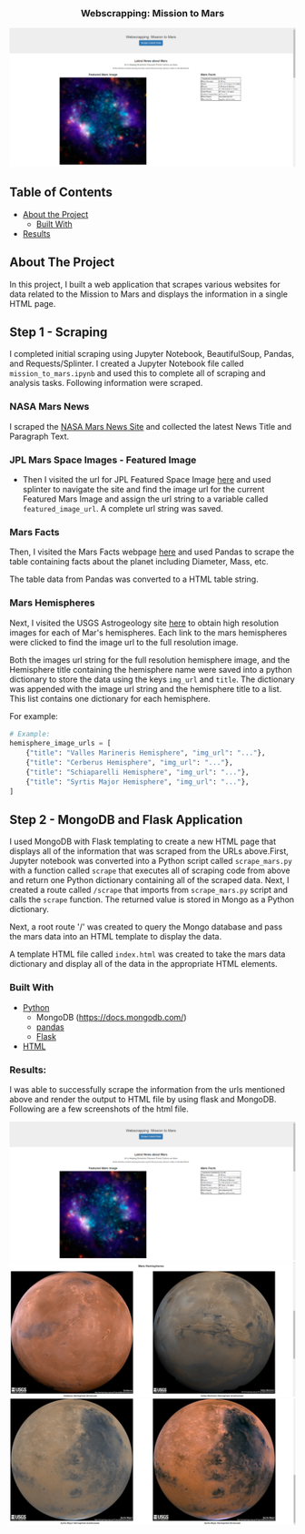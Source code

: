 <!---Project Logo -->
<br />

<p align="center">
  <h3 align="center">Webscrapping: Mission to Mars</h3>
  <img src="screenshots/fig1.png" alt="Logo">
</p>


<!-- TABLE OF CONTENTS -->
## Table of Contents

* [About the Project](#about-the-project)
  * [Built With](#built-with)
* [Results](#results)


<!-- ABOUT THE PROJECT -->
## About The Project
In this project, I built a web application that scrapes various websites for data related to the Mission to Mars and displays the information in a single HTML page. 

## Step 1 - Scraping

I completed initial scraping using Jupyter Notebook, BeautifulSoup, Pandas, and Requests/Splinter.
I created a Jupyter Notebook file called `mission_to_mars.ipynb` and used this to complete all of scraping and analysis tasks. Following information were scraped.

### NASA Mars News

I scraped the [NASA Mars News Site](https://mars.nasa.gov/news/) and collected the latest News Title and Paragraph Text. 

### JPL Mars Space Images - Featured Image

* Then I visited the url for JPL Featured Space Image [here](https://www.jpl.nasa.gov/spaceimages/?search=&category=Mars) and used splinter to navigate the site and find the image url for the current Featured Mars Image and assign the url string to a variable called `featured_image_url`. A complete url string was saved. 

### Mars Facts

Then, I visited the Mars Facts webpage [here](https://space-facts.com/mars/) and used Pandas to scrape the table containing facts about the planet including Diameter, Mass, etc.

The table data from Pandas was converted to a HTML table string.

### Mars Hemispheres

Next, I visited the USGS Astrogeology site [here](https://astrogeology.usgs.gov/search/results?q=hemisphere+enhanced&k1=target&v1=Mars) to obtain high resolution images for each of Mar's hemispheres. Each link to the mars hemispheres were clicked to find the image url to the full resolution image.

Both the images url string for the full resolution hemisphere image, and the Hemisphere title containing the hemisphere name were saved into a python dictionary to store the data using the keys `img_url` and `title`. The dictionary was appended with the image url string and the hemisphere title to a list. This list contains one dictionary for each hemisphere. 

For example:
```python
# Example:
hemisphere_image_urls = [
    {"title": "Valles Marineris Hemisphere", "img_url": "..."},
    {"title": "Cerberus Hemisphere", "img_url": "..."},
    {"title": "Schiaparelli Hemisphere", "img_url": "..."},
    {"title": "Syrtis Major Hemisphere", "img_url": "..."},
]
```

## Step 2 - MongoDB and Flask Application

I used MongoDB with Flask templating to create a new HTML page that displays all of the information that was scraped from the URLs above.First, Jupyter notebook was converted into a Python script called `scrape_mars.py` with a function called `scrape` that executes all of scraping code from above and return one Python dictionary containing all of the scraped data. Next, I created a route called `/scrape` that imports from `scrape_mars.py` script and calls the `scrape` function. The returned value is stored in Mongo as a Python dictionary.

Next, a root route '/' was created to query the Mongo database and pass the mars data into an HTML template to display the data. 

A template HTML file called `index.html` was created to take the mars data dictionary and display all of the data in the appropriate HTML elements. 



### Built With
* [Python](https://www.python.org/about/)
  * MongoDB (https://docs.mongodb.com/)
  * [pandas](https://pandas.pydata.org/pandas-docs/stable/getting_started/index.html)
  * [Flask](https://flask-doc.readthedocs.io/en/latest/)
* [HTML](https://developer.mozilla.org/en-US/docs/Web/HTML)


### Results:
I was able to successfully scrape the information from the urls mentioned above and render the output to HTML file by using flask and MongoDB. Following are a few screenshots of the html file.


<img src="screenshots/fig1.png" alt="Logo">
<img src="screenshots/fig2.png" alt="Logo">
<img src="screenshots/fig3.png" alt="Logo">
